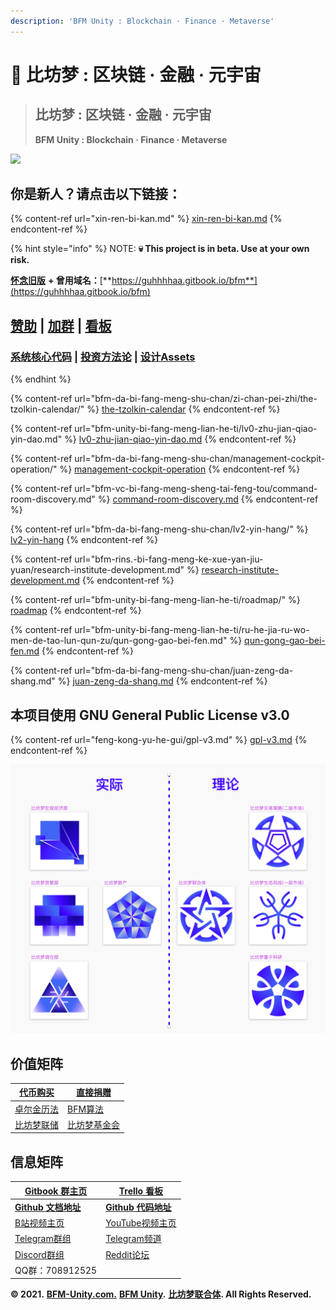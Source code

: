 ```yaml
---
description: 'BF​M Unity : Blockchain · Finance · Metaverse'
---
```


# 💎 比坊梦 : 区块链 · 金融 · 元宇宙

> ## **比坊梦 : 区块链 · 金融 · 元宇宙**
>
> **BF​M Unity : Blockchain · Finance · Metaverse**

![](<.gitbook/assets/BFM Unity 3.0 群青.png>)

## 你是新人？请点击以下链接：

{% content-ref url="xin-ren-bi-kan.md" %}
[xin-ren-bi-kan.md](xin-ren-bi-kan.md)
{% endcontent-ref %}

{% hint style="info" %}
NOTE: **💀 This project is in beta. Use at your own risk.**&#x20;

[**怀念旧版**](https://guhhhhaa.gitbook.io/bfm-unity-doc-v1/) **+ 曾用域名：**[**https://guhhhhaa.gitbook.io/bfm**](https://guhhhhaa.gitbook.io/bfm)

## [赞助](https://www.bfm-unity.com/bfm-da-bi-fang-meng-shu-chan/juan-zeng-da-shang) | [加群](https://www.bfm-unity.com/bfm-unity-bi-fang-meng-lian-he-ti/ru-he-jia-ru-wo-men-de-tao-lun-qun-zu) | [看板](https://trello.com/b/z4aDgNAL/todolist)

### [**系统核心代码**](https://www.bfm-unity.com/bfm-dins.-bi-fang-meng-gong-cheng-she-ji-yuan/ruan-jian-bfm-on-python) | [**投资方法论**](https://guhhhhaa.gitbook.io/joinquant/jin-rong-li-lun-zong-jie) **|** [**设计Assets**](https://share.weiyun.com/0nbQ5ZM9)
{% endhint %}

{% content-ref url="bfm-da-bi-fang-meng-shu-chan/zi-chan-pei-zhi/the-tzolkin-calendar/" %}
[the-tzolkin-calendar](bfm-da-bi-fang-meng-shu-chan/zi-chan-pei-zhi/the-tzolkin-calendar/)
{% endcontent-ref %}

{% content-ref url="bfm-unity-bi-fang-meng-lian-he-ti/lv0-zhu-jian-qiao-yin-dao.md" %}
[lv0-zhu-jian-qiao-yin-dao.md](bfm-unity-bi-fang-meng-lian-he-ti/lv0-zhu-jian-qiao-yin-dao.md)
{% endcontent-ref %}

{% content-ref url="bfm-da-bi-fang-meng-shu-chan/management-cockpit-operation/" %}
[management-cockpit-operation](bfm-da-bi-fang-meng-shu-chan/management-cockpit-operation/)
{% endcontent-ref %}

{% content-ref url="bfm-vc-bi-fang-meng-sheng-tai-feng-tou/command-room-discovery.md" %}
[command-room-discovery.md](bfm-vc-bi-fang-meng-sheng-tai-feng-tou/command-room-discovery.md)
{% endcontent-ref %}

{% content-ref url="bfm-da-bi-fang-meng-shu-chan/lv2-yin-hang/" %}
[lv2-yin-hang](bfm-da-bi-fang-meng-shu-chan/lv2-yin-hang/)
{% endcontent-ref %}

{% content-ref url="bfm-rins.-bi-fang-meng-ke-xue-yan-jiu-yuan/research-institute-development.md" %}
[research-institute-development.md](bfm-rins.-bi-fang-meng-ke-xue-yan-jiu-yuan/research-institute-development.md)
{% endcontent-ref %}

{% content-ref url="bfm-unity-bi-fang-meng-lian-he-ti/roadmap/" %}
[roadmap](bfm-unity-bi-fang-meng-lian-he-ti/roadmap/)
{% endcontent-ref %}

{% content-ref url="bfm-unity-bi-fang-meng-lian-he-ti/ru-he-jia-ru-wo-men-de-tao-lun-qun-zu/qun-gong-gao-bei-fen.md" %}
[qun-gong-gao-bei-fen.md](bfm-unity-bi-fang-meng-lian-he-ti/ru-he-jia-ru-wo-men-de-tao-lun-qun-zu/qun-gong-gao-bei-fen.md)
{% endcontent-ref %}

{% content-ref url="bfm-da-bi-fang-meng-shu-chan/juan-zeng-da-shang.md" %}
[juan-zeng-da-shang.md](bfm-da-bi-fang-meng-shu-chan/juan-zeng-da-shang.md)
{% endcontent-ref %}

## 本项目使用 GNU General Public License v3.0

{% content-ref url="feng-kong-yu-he-gui/gpl-v3.md" %}
[gpl-v3.md](feng-kong-yu-he-gui/gpl-v3.md)
{% endcontent-ref %}

![](<.gitbook/assets/屏幕快照 2021-10-17 下午2.35.18.png>)

## 价值矩阵

| [代币购买](https://www.bfm-unity.com/bfm-da-bi-fang-meng-shu-chan/juan-zeng-da-shang)                    | [直接捐赠](https://www.bfm-unity.com/bfm-da-bi-fang-meng-shu-chan/juan-zeng-da-shang)                        |
| ---------------------------------------------------------------------------------------------------- | -------------------------------------------------------------------------------------------------------- |
| [卓尔金历法](https://www.bfm-unity.com/bfm-da-bi-fang-meng-shu-chan/zi-chan-pei-zhi/the-tzolkin-calendar) | [BFM算法](https://www.bfm-unity.com/bfm-dins.-bi-fang-meng-gong-cheng-she-ji-yuan/ruan-jian-bfm-on-python) |
| [比坊梦联储](https://www.bfm-unity.com/bfmurs/bi-fang-meng-lian-he-ti-chu-bei-xi-tong)                    | [比坊梦基金会](https://www.bfm-unity.com/bfmurs/untitled-1)                                                    |

## 信息矩阵

| [Gitbook 群主页](https://www.bfm-unity.com)                           | [Trello 看板](https://trello.com/b/z4aDgNAL/todolist)                      |
| ------------------------------------------------------------------ | ------------------------------------------------------------------------ |
| ****[**Github 文档地址**](https://github.com/guhhhhaa/bfm-gitbook)**** | ****[**Github 代码地址**](https://github.com/guhhhhaa/bfm-group-file)****    |
| [B站视频主页](https://space.bilibili.com/11708778)                      | [ YouTube视频主页](https://www.youtube.com/channel/UCfiSjf-6Sxnf0t9J2xGVzuA) |
| [Telegram群组](https://t.me/BFMUnity)                                | [Telegram频道](https://t.me/BFM\_Unity)                                    |
| [Discord群组](https://discord.gg/CyEcS2wmzk)                         | [Reddit论坛](https://www.reddit.com/r/BFM\_Unity/)                         |
| QQ群：708912525                                                      |                                                                          |

**© 2021.** [**BFM-Unity.com.**](https://www.bfm-unity.com) [**BFM Unity**](https://www.bfm-unity.com)**.** [**比坊梦联合体**](https://www.bfm-unity.com)**. All Rights Reserved.**
